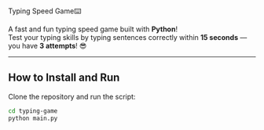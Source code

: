 Typing Speed Game⌨️  

A fast and fun typing speed game built with **Python**!  
 Test your typing skills by typing sentences correctly within **15 seconds** — you have **3 attempts**! 😎  

---

##  **How to Install and Run**  
Clone the repository and run the script:  

```bash
cd typing-game
python main.py
